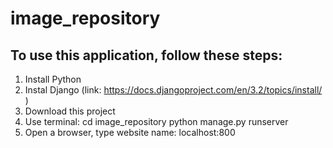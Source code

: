 # image_repository

## To use this application, follow these steps:
1. Install Python 
2. Instal Django (link: https://docs.djangoproject.com/en/3.2/topics/install/ )
3. Download this project
4. Use terminal:
    cd image_repository
    python manage.py runserver
5. Open a browser, type website name: localhost:800

